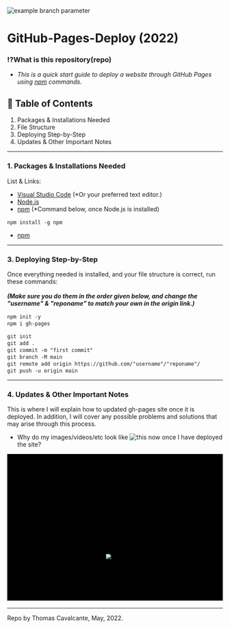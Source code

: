 ![example branch parameter](https://github.com/github/docs/actions/workflows/main.yml/badge.svg?branch=feature-1)
# GitHub-Pages-Deploy (2022)

### ⁉What is this repository(repo) <br>
- *This is a quick start guide to deploy a website through GitHub Pages using [npm](https://docs.npmjs.com/downloading-and-installing-node-js-and-npm) commands.*

## 📖 Table of Contents
1. Packages & Installations Needed
2. File Structure
3. Deploying Step-by-Step
4. Updates & Other Important Notes
---

### 1. Packages & Installations Needed
List & Links:
- [Visual Studio Code](https://code.visualstudio.com/download) (*Or your preferred text editor.)
- [Node.js](https://nodejs.org/en/download/)
- [npm](https://docs.npmjs.com/downloading-and-installing-node-js-and-npm) (*Command below, once Node.js is installed)
```
npm install -g npm
```
- [npm](https://docs.npmjs.com/downloading-and-installing-node-js-and-npm)

---

### 3. Deploying Step-by-Step
Once everything needed is installed, and your file structure is correct,
run these commands: </br>
</br>
***(Make sure you do them in the order given below, and change the "username" & "reponame" to match your own in the origin link.)***
```
npm init -y
npm i gh-pages
```

```
git init
git add .
git commit -m "first commit"
git branch -M main
git remote add origin https://github.com/"username"/"reponame"/
git push -u origin main
```
---


### 4. Updates & Other Important Notes
This is where I will explain how to updated gh-pages site once it is deployed. In addition, I will cover any possible problems and solutions that may arise through this process.

- Why do my images/videos/etc look like ![this](image.jpg) now once I have deployed the site?

<p align="center">
  <img src="missingfile.gif" />
</p>

---

Repo by Thomas Cavalcante, May, 2022.
